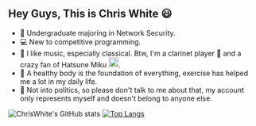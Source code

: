 ## Hey Guys, This is Chris White 😃

- 🏫 Undergraduate majoring in Network Security.
- 💻 New to competitive programming.
- 🎵 I like music, especially classical. Btw, I'm a clarinet player 🎼 and a crazy fan of Hatsune Miku <a href="https://emoji.gg/emoji/2565-miku"><img src="https://cdn3.emoji.gg/emojis/2565-miku.png" width="20px" height="20px" alt="miku"></a>.
- 👟 A healthy body is the foundation of everything, exercise has helped me a lot in my daily life.
- 🤔 Not into politics, so please don't talk to me about that, my account only represents myself and doesn't belong to anyone else.

![ChrisWhite's GitHub stats](https://github-readme-stats.vercel.app/api?username=ChrisWhite1024&theme=buefy&show_icons=true&hide_title=true)
[![Top Langs](https://github-readme-stats.vercel.app/api/top-langs/?username=ChrisWhite1024&layout=compact)](https://github.com/anuraghazra/github-readme-stats)
